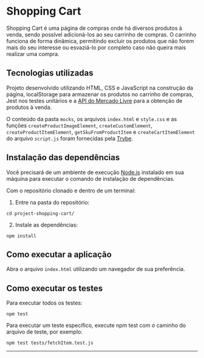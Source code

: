 # Shopping Cart

Shopping Cart é uma página de compras onde há diversos produtos à venda, sendo possível adicioná-los ao seu carrinho de compras. O carrinho funciona de forma dinâmica, permitindo excluir os produtos que não forem mais do seu interesse ou esvaziá-lo por completo caso não queira mais realizar uma compra.

## Tecnologias utilizadas

Projeto desenvolvido utilizando HTML, CSS e JavaScript na construção da página, localStorage para armazenar os produtos no carrinho de compras, Jest nos testes unitários e a [API do Mercado Livre](https://developers.mercadolivre.com.br/pt_br/itens-e-buscas) para a obtenção de produtos à venda.

O conteúdo da pasta `mocks`, os arquivos `index.html` e `style.css` e as funções `createProductImageElement`, `createCustomElement`, `createProductItemElement`, `getSkuFromProductItem` e `createCartItemElement` do arquivo `script.js` foram fornecidas pela [Trybe](https://betrybe.com).

## Instalação das dependências

Você precisará de um ambiente de execução [Node.js](https://nodejs.org) instalado em sua máquina para executar o comando de instalação de dependências.

Com o repositório clonado e dentro de um terminal:

1. Entre na pasta do repositório:

```
cd project-shopping-cart/
```

2. Instale as dependências:

```
npm install
```

## Como executar a aplicação

Abra o arquivo `index.html` utilizando um navegador de sua preferência.

## Como executar os testes

Para executar todos os testes:

```
npm test
```

Para executar um teste específico, execute npm test com o caminho do arquivo de teste, por exemplo:

```
npm test tests/fetchItem.test.js
```

---

